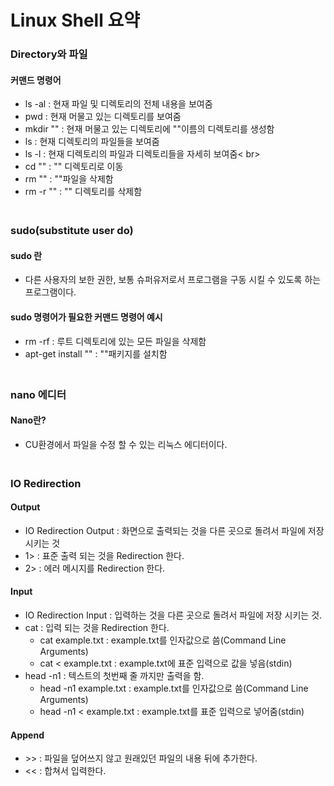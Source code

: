 # Linux Shell 요약
### Directory와 파일
#### 커맨드 명령어
- ls -al : 현재 파일 및 디렉토리의 전체 내용을 보여줌<br>
- pwd : 현재 머물고 있는 디렉토리를 보여줌<br>
- mkdir "" : 현재 머물고 있는 디렉토리에 ""이름의 디렉토리를 생성함<br>
- ls : 현재 디렉토리의 파일들을 보여줌<br>
- ls -l : 현재 디렉토리의 파일과 디렉토리들을 자세히 보여줌< br>
- cd "" : "" 디렉토리로 이동<br>
- rm "" : ""파일을 삭제함<br>
- rm -r "" : "" 디렉토리를 삭제함
### <br>sudo(substitute user do)
#### sudo 란
- 다른 사용자의 보한 권한, 보통 슈퍼유저로서 프로그램을 구동 시킬 수 있도록 하는 프로그램이다.
#### sudo 명령어가 필요한 커맨드 명령어 예시
- rm -rf : 루트 디렉토리에 있는 모든 파일을 삭제함<br>
- apt-get install "" : ""패키지를 설치함
### <br>nano 에디터
#### Nano란?
- CU환경에서 파일을 수정 할 수 있는 리눅스 에디터이다.
### <br>IO Redirection
#### Output
- IO Redirection Output : 화면으로 출력되는 것을 다른 곳으로 돌려서 파일에 저장 시키는 것
- 1\> : 표준 출력 되는 것을 Redirection 한다.
- 2\> : 에러 메시지를 Redirection 한다.
#### Input
- IO Redirection Input : 입력하는 것을 다른 곳으로 돌려서 파일에 저장 시키는 것.
- cat : 입력 되는 것을 Redirection 한다.
  - cat example.txt : example.txt를 인자값으로 씀(Command Line Arguments)
  - cat < example.txt : example.txt에 표준 입력으로 값을 넣음(stdin)
- head -n1 : 텍스트의 첫번째 줄 까지만 출력을 함.
  - head -n1 example.txt : example.txt를 인자값으로 씀(Command Line Arguments)
  - head -n1 < example.txt : example.txt를 표준 입력으로 넣어줌(stdin)
 #### Append
 - \>\> : 파일을 덮어쓰지 않고 원래있던 파일의 내용 뒤에 추가한다.
 - << : 합쳐서 입력한다.
